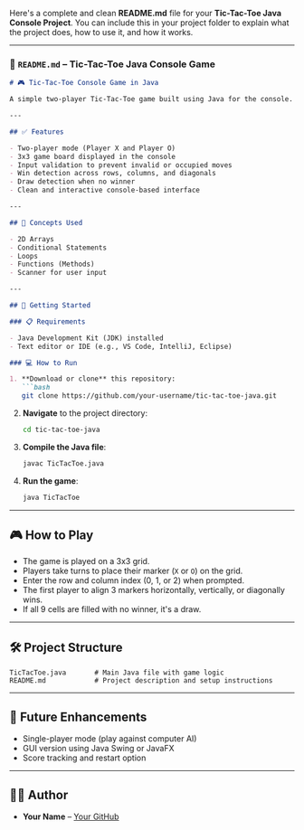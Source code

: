 Here's a complete and clean **README.md** file for your **Tic-Tac-Toe Java Console Project**. You can include this in your project folder to explain what the project does, how to use it, and how it works.

---

### 📄 `README.md` – Tic-Tac-Toe Java Console Game

````markdown
# 🎮 Tic-Tac-Toe Console Game in Java

A simple two-player Tic-Tac-Toe game built using Java for the console. This project demonstrates basic programming concepts such as arrays, loops, conditionals, and user input handling.

---

## ✅ Features

- Two-player mode (Player X and Player O)
- 3x3 game board displayed in the console
- Input validation to prevent invalid or occupied moves
- Win detection across rows, columns, and diagonals
- Draw detection when no winner
- Clean and interactive console-based interface

---

## 🧠 Concepts Used

- 2D Arrays
- Conditional Statements
- Loops
- Functions (Methods)
- Scanner for user input

---

## 🚀 Getting Started

### 📋 Requirements

- Java Development Kit (JDK) installed
- Text editor or IDE (e.g., VS Code, IntelliJ, Eclipse)

### 💻 How to Run

1. **Download or clone** this repository:
   ```bash
   git clone https://github.com/your-username/tic-tac-toe-java.git
````

2. **Navigate** to the project directory:

   ```bash
   cd tic-tac-toe-java
   ```
3. **Compile the Java file**:

   ```bash
   javac TicTacToe.java
   ```
4. **Run the game**:

   ```bash
   java TicTacToe
   ```

---

## 🎮 How to Play

* The game is played on a 3x3 grid.
* Players take turns to place their marker (`X` or `O`) on the grid.
* Enter the row and column index (0, 1, or 2) when prompted.
* The first player to align 3 markers horizontally, vertically, or diagonally wins.
* If all 9 cells are filled with no winner, it's a draw.

---

## 🛠️ Project Structure

```
TicTacToe.java       # Main Java file with game logic
README.md            # Project description and setup instructions
```

---

## 📝 Future Enhancements

* Single-player mode (play against computer AI)
* GUI version using Java Swing or JavaFX
* Score tracking and restart option

---

## 👨‍💻 Author

* **Your Name** – [Your GitHub](https://github.com/N-i-r-u-p-a-m-a-B)

